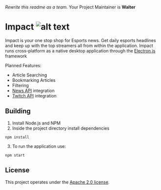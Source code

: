   *Rewrite this readme as a team.*
Your Project Maintainer is **Walter**

# Impact ![alt text](https://github.com/CSI280-S17/Montpelier/blob/master/media/logoRedesign64.png)

Impact is your one stop shop for Esports news. Get daily esports headlines and keep up with the top streamers all from within the application.
Impact runs cross-platform as a native desktop application through the [Electron.js](https://electronjs.org/) framework 

Planned Features:
* Article Searching
* Bookmarking Articles
* Filtering
* [News API](https://newsapi.org/) integration
* [Twitch API](https://dev.twitch.tv/) integration

## Building
1. Install Node.js and NPM
2. Inside the project directory install dependencies
```
npm install
```
3. To run the application use:
```
npm start
```

## License
This project operates under the [Apache 2.0 license](https://github.com/CSI280-S17/Montpelier/blob/master/LICENSE).
